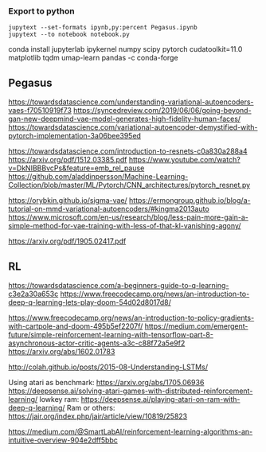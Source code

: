 ### Export to python
```
jupytext --set-formats ipynb,py:percent Pegasus.ipynb
jupytext --to notebook notebook.py
```

conda install jupyterlab ipykernel numpy scipy pytorch cudatoolkit=11.0 matplotlib tqdm umap-learn pandas  -c conda-forge

## Pegasus
https://towardsdatascience.com/understanding-variational-autoencoders-vaes-f70510919f73
https://syncedreview.com/2019/06/06/going-beyond-gan-new-deepmind-vae-model-generates-high-fidelity-human-faces/
https://towardsdatascience.com/variational-autoencoder-demystified-with-pytorch-implementation-3a06bee395ed

https://towardsdatascience.com/introduction-to-resnets-c0a830a288a4
https://arxiv.org/pdf/1512.03385.pdf
https://www.youtube.com/watch?v=DkNIBBBvcPs&feature=emb_rel_pause
https://github.com/aladdinpersson/Machine-Learning-Collection/blob/master/ML/Pytorch/CNN_architectures/pytorch_resnet.py


https://orybkin.github.io/sigma-vae/
https://ermongroup.github.io/blog/a-tutorial-on-mmd-variational-autoencoders/#kingma2013auto
https://www.microsoft.com/en-us/research/blog/less-pain-more-gain-a-simple-method-for-vae-training-with-less-of-that-kl-vanishing-agony/

https://arxiv.org/pdf/1905.02417.pdf


## RL

https://towardsdatascience.com/a-beginners-guide-to-q-learning-c3e2a30a653c
https://www.freecodecamp.org/news/an-introduction-to-deep-q-learning-lets-play-doom-54d02d8017d8/

https://www.freecodecamp.org/news/an-introduction-to-policy-gradients-with-cartpole-and-doom-495b5ef2207f/
https://medium.com/emergent-future/simple-reinforcement-learning-with-tensorflow-part-8-asynchronous-actor-critic-agents-a3c-c88f72a5e9f2
https://arxiv.org/abs/1602.01783

http://colah.github.io/posts/2015-08-Understanding-LSTMs/

Using atari as benchmark: https://arxiv.org/abs/1705.06936
https://deepsense.ai/solving-atari-games-with-distributed-reinforcement-learning/
lowkey ram: https://deepsense.ai/playing-atari-on-ram-with-deep-q-learning/
Ram or others: https://jair.org/index.php/jair/article/view/10819/25823

https://medium.com/@SmartLabAI/reinforcement-learning-algorithms-an-intuitive-overview-904e2dff5bbc